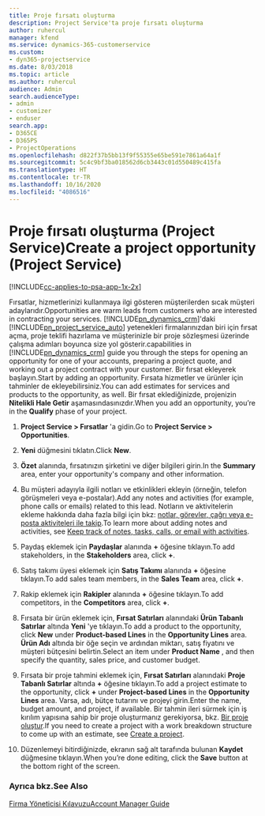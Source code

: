```yaml
---
title: Proje fırsatı oluşturma
description: Project Service'ta proje fırsatı oluşturma
author: ruhercul
manager: kfend
ms.service: dynamics-365-customerservice
ms.custom:
- dyn365-projectservice
ms.date: 8/03/2018
ms.topic: article
ms.author: ruhercul
audience: Admin
search.audienceType:
- admin
- customizer
- enduser
search.app:
- D365CE
- D365PS
- ProjectOperations
ms.openlocfilehash: d822f37b5bb13f9f55355e65be591e7861a64a1f
ms.sourcegitcommit: 5c4c9bf3ba018562d6cb3443c01d550489c415fa
ms.translationtype: HT
ms.contentlocale: tr-TR
ms.lasthandoff: 10/16/2020
ms.locfileid: "4086516"
---
```

# <a name="create-a-project-opportunity-project-service"></a><span data-ttu-id="bf2a1-103">Proje fırsatı oluşturma (Project Service)</span><span class="sxs-lookup"><span data-stu-id="bf2a1-103">Create a project opportunity (Project Service)</span></span>

[!INCLUDE[cc-applies-to-psa-app-1x-2x](../includes/cc-applies-to-psa-app-1x-2x.md)]

<span data-ttu-id="bf2a1-104">Fırsatlar, hizmetlerinizi kullanmaya ilgi gösteren müşterilerden sıcak müşteri adaylarıdır.</span><span class="sxs-lookup"><span data-stu-id="bf2a1-104">Opportunities are warm leads from customers who are interested in contracting your services.</span></span> [!INCLUDE[pn_dynamics_crm](../includes/pn-dynamics-crm.md)]<span data-ttu-id="bf2a1-105">'daki [!INCLUDE[pn_project_service_auto](../includes/pn-project-service-auto.md)] yetenekleri firmalarınızdan biri için fırsat açma, proje teklifi hazırlama ve müşterinizle bir proje sözleşmesi üzerinde çalışma adımları boyunca size yol gösterir.</span><span class="sxs-lookup"><span data-stu-id="bf2a1-105">capabilities in [!INCLUDE[pn_dynamics_crm](../includes/pn-dynamics-crm.md)] guide you through the steps for opening an opportunity for one of your accounts, preparing a project quote, and working out a project contract with your customer.</span></span> <span data-ttu-id="bf2a1-106">Bir fırsat ekleyerek başlayın.</span><span class="sxs-lookup"><span data-stu-id="bf2a1-106">Start by adding an opportunity.</span></span> <span data-ttu-id="bf2a1-107">Fırsata hizmetler ve ürünler için tahminler de ekleyebilirsiniz.</span><span class="sxs-lookup"><span data-stu-id="bf2a1-107">You can add estimates for services and products to the opportunity, as well.</span></span> <span data-ttu-id="bf2a1-108">Bir fırsat eklediğinizde, projenizin **Nitelikli Hale Getir** aşamasındasınızdır.</span><span class="sxs-lookup"><span data-stu-id="bf2a1-108">When you add an opportunity, you’re in the **Qualify** phase of your project.</span></span>  
  
1.  <span data-ttu-id="bf2a1-109">**Project Service > Fırsatlar** 'a gidin.</span><span class="sxs-lookup"><span data-stu-id="bf2a1-109">Go to **Project Service > Opportunities**.</span></span>  
  
2.  <span data-ttu-id="bf2a1-110">**Yeni** düğmesini tıklatın.</span><span class="sxs-lookup"><span data-stu-id="bf2a1-110">Click **New**.</span></span>  
  
3.  <span data-ttu-id="bf2a1-111">**Özet** alanında, fırsatınızın şirketini ve diğer bilgileri girin.</span><span class="sxs-lookup"><span data-stu-id="bf2a1-111">In the **Summary** area, enter your opportunity's company and other information.</span></span>  
  
4.  <span data-ttu-id="bf2a1-112">Bu müşteri adayıyla ilgili notları ve etkinlikleri ekleyin (örneğin, telefon görüşmeleri veya e-postalar).</span><span class="sxs-lookup"><span data-stu-id="bf2a1-112">Add any notes and activities (for example, phone calls or emails) related to this lead.</span></span> <span data-ttu-id="bf2a1-113">Notların ve aktivitelerin ekleme hakkında daha fazla bilgi için bkz: [notlar, görevler, çağrı veya e-posta aktiviteleri ile takip](https://docs.microsoft.com/dynamics365/customerengagement/on-premises/basics/work-with-activities).</span><span class="sxs-lookup"><span data-stu-id="bf2a1-113">To learn more about adding notes and activities, see [Keep track of notes, tasks, calls, or email with activities](https://docs.microsoft.com/dynamics365/customerengagement/on-premises/basics/work-with-activities).</span></span>  
  
5.  <span data-ttu-id="bf2a1-114">Paydaş eklemek için **Paydaşlar** alanında **+** öğesine tıklayın.</span><span class="sxs-lookup"><span data-stu-id="bf2a1-114">To add stakeholders, in the **Stakeholders** area, click **+**.</span></span>  
  
6.  <span data-ttu-id="bf2a1-115">Satış takımı üyesi eklemek için **Satış Takımı** alanında **+** öğesine tıklayın.</span><span class="sxs-lookup"><span data-stu-id="bf2a1-115">To add sales team members, in the **Sales Team** area, click **+**.</span></span>  
  
7.  <span data-ttu-id="bf2a1-116">Rakip eklemek için **Rakipler** alanında **+** öğesine tıklayın.</span><span class="sxs-lookup"><span data-stu-id="bf2a1-116">To add competitors, in the **Competitors** area, click **+**.</span></span>  
  
8.  <span data-ttu-id="bf2a1-117">Fırsata bir ürün eklemek için, **Fırsat Satırları** alanındaki **Ürün Tabanlı Satırlar** altında **Yeni** 'ye tıklayın.</span><span class="sxs-lookup"><span data-stu-id="bf2a1-117">To add a product to the opportunity, click **New** under **Product-based Lines** in the **Opportunity Lines** area.</span></span> <span data-ttu-id="bf2a1-118">**Ürün Adı** altında bir öğe seçin ve ardından miktarı, satış fiyatını ve müşteri bütçesini belirtin.</span><span class="sxs-lookup"><span data-stu-id="bf2a1-118">Select an item under **Product Name** , and then specify the quantity, sales price, and customer budget.</span></span>  
  
9. <span data-ttu-id="bf2a1-119">Fırsata bir proje tahmini eklemek için, **Fırsat Satırları** alanındaki **Proje Tabanlı Satırlar** altında **+** öğesine tıklayın.</span><span class="sxs-lookup"><span data-stu-id="bf2a1-119">To add a project estimate to the opportunity, click **+** under **Project-based Lines** in the **Opportunity Lines** area.</span></span> <span data-ttu-id="bf2a1-120">Varsa, adı, bütçe tutarını ve projeyi girin.</span><span class="sxs-lookup"><span data-stu-id="bf2a1-120">Enter the name, budget amount, and project, if available.</span></span> <span data-ttu-id="bf2a1-121">Bir tahmin ileri sürmek için iş kırılım yapısına sahip bir proje oluşturmanız gerekiyorsa, bkz. [Bir proje oluştur](../psa/create-project.md).</span><span class="sxs-lookup"><span data-stu-id="bf2a1-121">If you need to create a project with a work breakdown structure to come up with an estimate, see [Create a project](../psa/create-project.md).</span></span>  
  
10. <span data-ttu-id="bf2a1-122">Düzenlemeyi bitirdiğinizde, ekranın sağ alt tarafında bulunan **Kaydet** düğmesine tıklayın.</span><span class="sxs-lookup"><span data-stu-id="bf2a1-122">When you’re done editing, click the **Save** button at the bottom right of the screen.</span></span>  
  
### <a name="see-also"></a><span data-ttu-id="bf2a1-123">Ayrıca bkz.</span><span class="sxs-lookup"><span data-stu-id="bf2a1-123">See Also</span></span>  
 [<span data-ttu-id="bf2a1-124">Firma Yöneticisi Kılavuzu</span><span class="sxs-lookup"><span data-stu-id="bf2a1-124">Account Manager Guide</span></span>](../psa/account-manager-guide.md)
